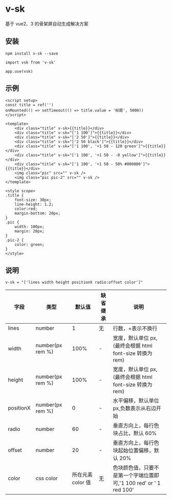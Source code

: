 # v-sk

基于 vue2、3 的骨架屏自动生成解决方案

## 安装

```
npm install v-sk --save
```

```
import vsk from 'v-sk'

app.use(vsk)
```

## 示例

```
<script setup>
const title = ref('')
onMounted(() => setTimeout(() => title.value = '标题', 5000))
</script>

<template>
    <div class="title" v-sk>{{title}}</div>
    <div class="title" v-sk="['1 100']">{{title}}</div>
    <div class="title" v-sk="['2 50']">{{title}}</div>
    <div class="title" v-sk="['2 50 black']">{{title}}</div>
    <div class="title" v-sk="['1 100', '+1 50 - 120 green']">{{title}}</div>
    <div class="title" v-sk="['1 100', '+1 50 - -0 yellow']">{{title}}</div>
    <div class="title" v-sk="['1 100', '+1 50 - 50% #000000']">{{title}}</div>
    <img class="pic" src="" v-sk />
    <img class="pic pic-2" src="" v-sk />
</template>

<style scope>
.title {
    font-size: 30px;
    line-height: 1.2;
    color:red;
    margin-bottom: 20px;
}
.pic {
    width: 100px;
    margin: 20px;
}
.pic-2 {
    color: green;
}
</style>

```

## 说明

```
v-sk = "['lines width height positionX radio:offset color']"
```

| 字段      | 类型             | 默认值            | 缺省继承 | 说明                                                               |
| --------- | ---------------- | ----------------- | -------- | ------------------------------------------------------------------ |
| lines     | number           | 1                 | 无       | 行数，+表示不换行                                                  |
| width     | number(px rem %) | 100%              | -        | 宽度，默认单位 px,(最终会根据 html font-size 转换为 rem)           |
| height    | number(px rem %) | 100%              | -        | 宽度，默认单位 px,(最终会根据 html font-size 转换为 rem)           |
| positionX | number(px rem %) | 0                 | -        | 水平偏移，默认单位 px,负数表示从右边开始                           |
| radio     | number           | 60                | -        | 垂直方向上，每行色块占比，默认 60%                                 |
| offset    | number           | 20                | -        | 垂直方向上，每行色块起始位置偏移，默认 20%                         |
| color     | css color        | 所在元素 color 值 | 无       | 色块颜色值，只要不是第一个字端位置即可,'1 100 red' or ' 1 red 100' |
